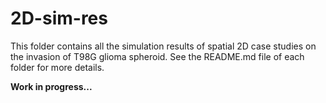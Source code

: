 # 2D-sim-res ##
This folder contains all the simulation results of spatial 2D case studies on the invasion of T98G glioma spheroid. See the README.md file of each folder for more details. 

**Work in progress...**
